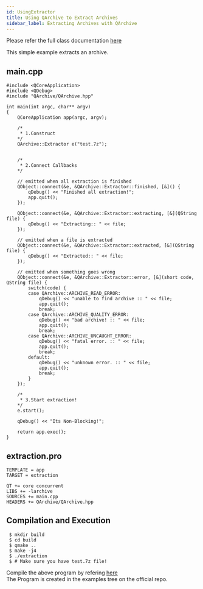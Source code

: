 ```yaml
---
id: UsingExtractor
title: Using QArchive to Extract Archives
sidebar_label: Extracting Archives with QArchive
---
```


Please refer the full class documentation [here](QArchiveExtractor.md)

This simple example extracts an archive.


## main.cpp

```
#include <QCoreApplication>
#include <QDebug>
#include "QArchive/QArchive.hpp"

int main(int argc, char** argv)
{
    QCoreApplication app(argc, argv);

    /*
     * 1.Construct
    */
    QArchive::Extractor e("test.7z");


    /*
     * 2.Connect Callbacks
    */

    // emitted when all extraction is finished
    QObject::connect(&e, &QArchive::Extractor::finished, [&]() {
        qDebug() << "Finished all extraction!";
        app.quit();
    });

    QObject::connect(&e, &QArchive::Extractor::extracting, [&](QString file) {
        qDebug() << "Extracting:: " << file;
    });

    // emitted when a file is extracted
    QObject::connect(&e, &QArchive::Extractor::extracted, [&](QString file) {
        qDebug() << "Extracted:: " << file;
    });

    // emitted when something goes wrong
    QObject::connect(&e, &QArchive::Extractor::error, [&](short code, QString file) {
        switch(code) {
        case QArchive::ARCHIVE_READ_ERROR:
            qDebug() << "unable to find archive :: " << file;
            app.quit();
            break;
        case QArchive::ARCHIVE_QUALITY_ERROR:
            qDebug() << "bad archive! :: " << file;
            app.quit();
            break;
        case QArchive::ARCHIVE_UNCAUGHT_ERROR:
            qDebug() << "fatal error. :: " << file;
            app.quit();
            break;
        default:
            qDebug() << "unknown error. :: " << file;
            app.quit();
            break;
        }
    });

    /*
     * 3.Start extraction!
    */
    e.start();

    qDebug() << "Its Non-Blocking!";

    return app.exec();
}
```

## extraction.pro

```
TEMPLATE = app
TARGET = extraction

QT += core concurrent
LIBS += -larchive
SOURCES += main.cpp
HEADERS += QArchive/QArchive.hpp
```

## Compilation and Execution

```
 $ mkdir build
 $ cd build
 $ qmake ..
 $ make -j4
 $ ./extraction
 $ # Make sure you have test.7z file!
```

Compile the above program by refering [here](AddingToYourQtProject.md)   
The Program is created in the examples tree on the official repo.

